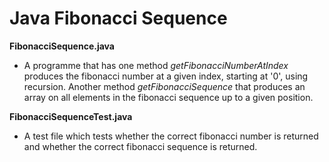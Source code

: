 # Java Fibonacci Sequence

**FibonacciSequence.java**

- A programme that has one method *getFibonacciNumberAtIndex* produces the fibonacci number at a given index, starting at '0', using recursion. Another method *getFibonacciSequence* that produces an array on all elements in the fibonacci sequence up to a given position.

**FibonacciSequenceTest.java**

- A test file which tests whether the correct fibonacci number is returned and whether the correct fibonacci sequence is returned.